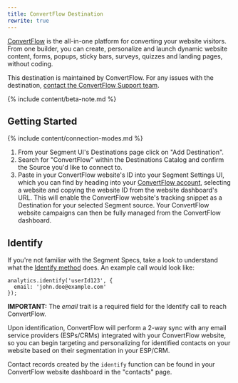 ```yaml
---
title: ConvertFlow Destination
rewrite: true
---
```

[ConvertFlow](https://www.convertflow.com/?utm_source=segmentio&utm_medium=docs&utm_campaign=partners) is the all-in-one platform for converting your website visitors. From one builder, you can create, personalize and launch dynamic website content, forms, popups, sticky bars, surveys, quizzes and landing pages, without coding.

This destination is maintained by ConvertFlow. For any issues with the destination, [contact the ConvertFlow Support team](mailto:support@convertflow.com).

{% include content/beta-note.md %}


## Getting Started

{% include content/connection-modes.md %}

1. From your Segment UI's Destinations page click on "Add Destination".
2. Search for "ConvertFlow" within the Destinations Catalog and confirm the Source you'd like to connect to.
3. Paste in your ConvertFlow website's ID into your Segment Settings UI, which you can find by heading into your [ConvertFlow account](https://app.convertflow.com/), selecting a website and copying the website ID from the website dashboard's URL. This will enable the ConvertFlow website's tracking snippet as a Destination for your selected Segment source. Your ConvertFlow website campaigns can then be fully managed from the ConvertFlow dashboard.

## Identify

If you're not familiar with the Segment Specs, take a look to understand what the [Identify method](https://segment.com/docs/connections/spec/identify/) does. An example call would look like:

```
analytics.identify('userId123', {
  email: 'john.doe@example.com'
});
```

**IMPORTANT:** The _email_ trait is a required field for the Identify call to reach ConvertFlow.

Upon identification, ConvertFlow will perform a 2-way sync with any email service providers (ESPs/CRMs) integrated with your ConvertFlow website, so you can begin targeting and personalizing for identified contacts on your website based on their segmentation in your ESP/CRM.

Contact records created by the `identify` function can be found in your ConvertFlow website dashboard in the "contacts" page.
